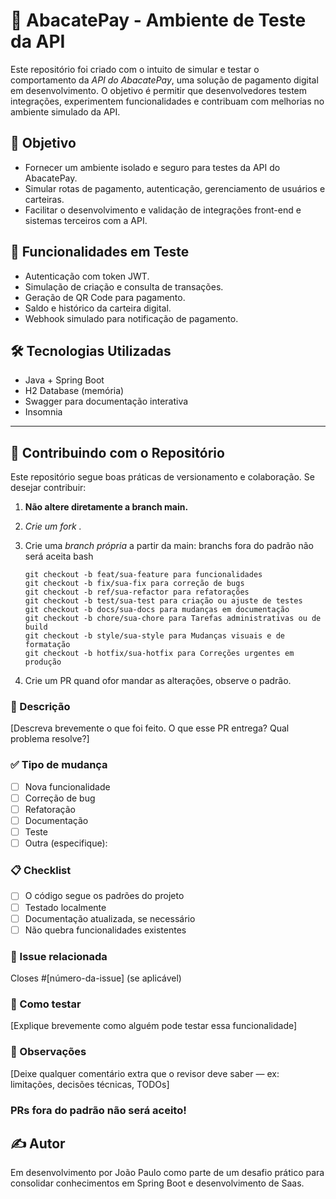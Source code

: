 # 🥑 AbacatePay - Ambiente de Teste da API

Este repositório foi criado com o intuito de simular e testar o comportamento da *API do AbacatePay*, uma solução de pagamento digital em desenvolvimento. O objetivo é permitir que desenvolvedores testem integrações, experimentem funcionalidades e contribuam com melhorias no ambiente simulado da API.

## 🚀 Objetivo

- Fornecer um ambiente isolado e seguro para testes da API do AbacatePay.
- Simular rotas de pagamento, autenticação, gerenciamento de usuários e carteiras.
- Facilitar o desenvolvimento e validação de integrações front-end e sistemas terceiros com a API.

## 🧪 Funcionalidades em Teste

- Autenticação com token JWT.
- Simulação de criação e consulta de transações.
- Geração de QR Code para pagamento.
- Saldo e histórico da carteira digital.
- Webhook simulado para notificação de pagamento.

## 🛠 Tecnologias Utilizadas

- Java + Spring Boot
- H2 Database (memória)
- Swagger para documentação interativa
- Insomnia

---

## 🤝 Contribuindo com o Repositório

Este repositório segue boas práticas de versionamento e colaboração. Se desejar contribuir:

1. **Não altere diretamente a branch main.**
2. *Crie um fork .*
3. Crie uma *branch própria* a partir da main: branchs fora do padrão não será aceita
   bash
   ```
   git checkout -b feat/sua-feature para funcionalidades
   git checkout -b fix/sua-fix para correção de bugs	
   git checkout -b ref/sua-refactor para refatorações
   git checkout -b test/sua-test para criação ou ajuste de testes
   git checkout -b docs/sua-docs para mudanças em documentação
   git checkout -b chore/sua-chore para Tarefas administrativas ou de build
   git checkout -b style/sua-style para Mudanças visuais e de formatação
   git checkout -b hotfix/sua-hotfix para Correções urgentes em produção
   ```

5. Crie um PR quand ofor mandar as alterações, observe o padrão.

 ### 🧠 Descrição
[Descreva brevemente o que foi feito. O que esse PR entrega? Qual problema resolve?]

### ✅ Tipo de mudança
- [ ] Nova funcionalidade
- [ ] Correção de bug
- [ ] Refatoração
- [ ] Documentação
- [ ] Teste
- [ ] Outra (especifique):

### 📋 Checklist
- [ ] O código segue os padrões do projeto
- [ ] Testado localmente
- [ ] Documentação atualizada, se necessário
- [ ] Não quebra funcionalidades existentes

### 📎 Issue relacionada
Closes #[número-da-issue] (se aplicável)

### 🧪 Como testar
[Explique brevemente como alguém pode testar essa funcionalidade]

### 💬 Observações
[Deixe qualquer comentário extra que o revisor deve saber — ex: limitações, decisões técnicas, TODOs]

### PRs fora do padrão não será aceito!
   

## ✍ Autor
Em desenvolvimento por João Paulo como parte de um desafio prático para consolidar conhecimentos em Spring Boot e desenvolvimento de Saas.

